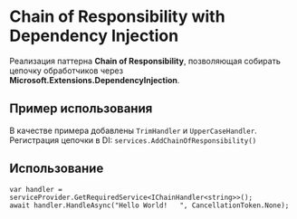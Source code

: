 # Chain of Responsibility with Dependency Injection
Реализация паттерна **Chain of Responsibility**, позволяющая собирать цепочку обработчиков через **Microsoft.Extensions.DependencyInjection**.

## Пример использования
В качестве примера добавлены `TrimHandler` и `UpperCaseHandler`. 
Регистрация цепочки в DI: `services.AddChainOfResponsibility()`

## Использование

```plaintext
var handler = serviceProvider.GetRequiredService<IChainHandler<string>>();
await handler.HandleAsync("Hello World!   ", CancellationToken.None);
```
